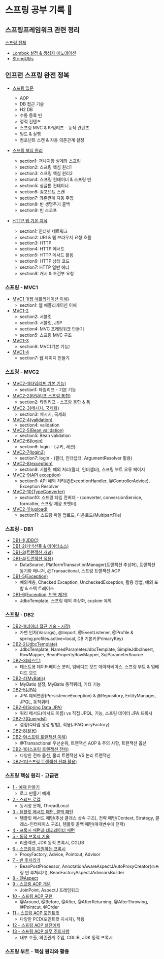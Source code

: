 # 스프링 공부 기록 💪

## 스프링프레임워크 관련 정리
[스프링 전체](https://github.com/jeus1998/Spring/tree/main/Spring)

- [Lombok 설정 & 생성자 애노테이션](https://github.com/jeus1998/Spring/blob/main/Spring/Lombok%20%EC%84%A4%EC%A0%95%20%26%20%EC%83%9D%EC%84%B1%EC%9E%90%20%EC%95%A0%EB%85%B8%ED%85%8C%EC%9D%B4%EC%85%98.md)
- [StringUtils](https://github.com/jeus1998/Spring/blob/main/Spring/StringUtils.md)

## 인프런 스프링 완전 정복 

- [스프링 입문](https://github.com/jeus1998/Spring/tree/main/Spring1/hello-spring/src)
  - AOP
  - DB 접근 기술 
  - H2 DB
  - 수동 등록 빈 
  - 정적 컨텐츠
  - 스프링 MVC & 타임리프 - 동적 컨텐츠 
  - 빌드 & 실행 
  - 컴포넌트 스캔 & 자동 의존관계 설정 

- [스프링 핵심 원리](https://github.com/jeus1998/Spring/tree/main/Spring2/core/src/%EC%8A%A4%ED%94%84%EB%A7%81%20%ED%95%B5%EC%8B%AC%20%EC%9B%90%EB%A6%AC%20-%20%EA%B8%B0%EB%B3%B8%ED%8E%B8)
  - section1: 객체지향 설계와 스프링 
  - section2: 스프링 핵심 원리1
  - section3: 스프링 핵심 원리2
  - section4: 스프링 컨테이너 & 스프링 빈 
  - section5: 싱글톤 컨테이너 
  - section6: 컴포넌트 스캔 
  - section7: 의존관계 자동 주입 
  - section8: 빈 생명주기 콜백 
  - section9: 빈 스코프 
- [HTTP 웹 기본 지식](https://github.com/jeus1998/Spring/tree/main/Spring3-HTTP)
  - section1: 인터넷 네트워크 
  - section2: URI & 웹 브라우저 요청 흐름 
  - section3: HTTP 
  - section4: HTTP 메서드
  - section5: HTTP 메서드 활용 
  - section6: HTTP 상태 코드 
  - section7: HTTP 일반 헤더 
  - section8: 캐시 & 조건부 요청 

### 스프링 - MVC1
- [MVC1-1(웹 애플리케이션 이해)](https://github.com/jeus1998/Spring/tree/main/Spring4-MVC1/1%20%EC%9B%B9%20%EC%95%A0%ED%94%8C%EB%A6%AC%EC%BC%80%EC%85%98%20%EC%9D%B4%ED%95%B4)
  - section1: 웹 애플리케이션 이해 
- [MVC1-2](https://github.com/jeus1998/Spring/tree/main/Spring4-MVC1/2%20Servlet/servlet/src/%EC%8A%A4%ED%94%84%EB%A7%81%20MVC%201)
  - section2: 서블릿
  - section3: 서블릿, JSP
  - section4: MVC 프레임워크 만들기
  - section5: 스프링 MVC 구조
- [MVC1-3](https://github.com/jeus1998/Spring/tree/main/Spring4-MVC1/mvc/src/%EA%B8%B0%EB%A1%9D)
  - section6: MVC(기본 기능)
- [MVC1-4](https://github.com/jeus1998/Spring/tree/main/Spring4-MVC1/itemservice/src/%EA%B8%B0%EB%A1%9D)
  - section7: 웹 페이지 만들기 

### 스프링 - MVC2
- [MVC2-1(타임리프 기본 기능)](https://github.com/jeus1998/Spring/tree/main/Spring5-MVC2/thymeleaf/src/%EA%B8%B0%EB%A1%9D)
  - section1: 타임리프 - 기본 기능
- [MVC2-2(타임리프 스프링 통합)](https://github.com/jeus1998/Spring/tree/main/Spring5-MVC2/form/src/%EA%B8%B0%EB%A1%9D)
  - section2: 타임리프 - 스프랑 통합 & 폼
- [MVC2-3(메시지, 국제화)](https://github.com/jeus1998/Spring/tree/main/Spring5-MVC2/message/src/%EA%B8%B0%EB%A1%9D)
  - section3: 메시지, 국제화 
- [MVC2-4(validation)](https://github.com/jeus1998/Spring/tree/main/Spring5-MVC2/validation/src/%EA%B8%B0%EB%A1%9D)
  - section4: validation
- [MVC2-5(Bean validation)](https://github.com/jeus1998/Spring/tree/main/Spring5-MVC2/validation/src/%EA%B8%B0%EB%A1%9D2%20-%20Bean%20Validation)
  - section5: Bean validation
- [MVC2-6(login)](https://github.com/jeus1998/Spring/tree/main/Spring5-MVC2/login/src)
  - section6: login - (쿠키, 세션)
- [MVC2-7(login2)](https://github.com/jeus1998/Spring/tree/main/Spring5-MVC2/login/src/%EC%84%B9%EC%85%98%207%20%EB%A1%9C%EA%B7%B8%EC%9D%B8%20%EC%B2%98%EB%A6%AC2(%ED%95%84%ED%84%B0%2C%20%EC%9D%B8%ED%84%B0%EC%85%89%ED%84%B0))
  - section7: login - (필터, 인터셉터, ArgumentResolver 활용)
- [MVC2-8(exception)](https://github.com/jeus1998/Spring/tree/main/Spring5-MVC2/exception/src/%EC%84%B9%EC%85%988%20%EC%98%88%EC%99%B8%20%EC%B2%98%EB%A6%AC%EC%99%80%20%EC%98%A4%EB%A5%98%20%ED%8E%98%EC%9D%B4%EC%A7%80)
  - section8: 서블릿 예외 처리(필터, 인터셉터), 스프링 부트 오류 페이지
- [MVC2-9(API exception)](https://github.com/jeus1998/Spring/tree/main/Spring5-MVC2/exception/src/%EC%84%B9%EC%85%989%20API%20%EC%98%88%EC%99%B8%20%EC%B2%98%EB%A6%AC)
  - section9: API 예외 처리(@ExceptionHandler, @ControllerAdvice), Exception Resolver
- [MVC2-10(TypeConverter)](https://github.com/jeus1998/Spring/tree/main/Spring5-MVC2/typeconverter/src/%EC%84%B9%EC%85%98%2010%20%EC%8A%A4%ED%94%84%EB%A7%81%20%ED%83%80%EC%9E%85%20%EC%BB%A8%EB%B2%84%ED%84%B0)
  - section10: 스프링 타입 컨버터 - (converter, conversionService, formatter, 스프링 제공 포멧터)
- [MVC2-11(upload)](https://github.com/jeus1998/Spring/tree/main/Spring5-MVC2/upload/src/%EC%84%B9%EC%85%98%2011%20%ED%8C%8C%EC%9D%BC%20%EC%97%85%EB%A1%9C%EB%93%9C)
  - section11: 스프링 파일 업로드, 다운로드(MultipartFile)

### 스프링 - DB1
- [DB1-1(JDBC)](https://github.com/jeus1998/Spring/tree/main/Spring6-DB1/jdbc/Section1%20JDBC%20%EC%9D%B4%ED%95%B4)
- [DB1-2(커넥션풀 & 데이터소스)](https://github.com/jeus1998/Spring/tree/main/Spring6-DB1/jdbc/Section2%20%EC%BB%A4%EB%84%A5%EC%85%98%ED%92%80%EA%B3%BC%20%EB%8D%B0%EC%9D%B4%ED%84%B0%EC%86%8C%EC%8A%A4%20%EC%9D%B4%ED%95%B4)
- [DB1-3(트랜잭션 개념)](https://github.com/jeus1998/Spring/tree/main/Spring6-DB1/jdbc/Section3%20%ED%8A%B8%EB%9E%9C%EC%9E%AD%EC%85%98%20%EC%9D%B4%ED%95%B4)
- [DB1-4(트랜잭션 적용)](https://github.com/jeus1998/Spring/tree/main/Spring6-DB1/jdbc/Section4%20%EC%8A%A4%ED%94%84%EB%A7%81%EA%B3%BC%20%EB%AC%B8%EC%A0%9C%20%ED%95%B4%EA%B2%B0%20-%20%ED%8A%B8%EB%9E%9C%EC%9E%AD%EC%85%98)
  - DataSource, PlatformTransactionManager(트랜잭션 추상화), 트랜잭션 동기화 매니저, @Transactional, 스프링 트랜잭션 AOP
- [DB1-5(Exception)](https://github.com/jeus1998/Spring/tree/main/Spring6-DB1/jdbc/Section5%20%EC%9E%90%EB%B0%94%20%EC%98%88%EC%99%B8%20%EC%9D%B4%ED%95%B4)
  - 예외계층, Checked Exception, UncheckedException, 활용 방법, 예외 포함 & 스택 트레이스
- [DB1-6(Exception, 반복 제거)](https://github.com/jeus1998/Spring/tree/main/Spring6-DB1/jdbc/Section6%20%EC%98%88%EC%99%B8%20%EC%B2%98%EB%A6%AC%2C%20%EB%B0%98%EB%B3%B5)
  - JdbcTemplate, 스프링 예외 추상화, custom 예외 

### 스프링 - DB2
- [DB2-1(데이터 접근 기술 - 시작)](https://github.com/jeus1998/Spring/tree/main/Spring7-DB2/itemservice-db/Section1%20%EB%8D%B0%EC%9D%B4%ED%84%B0%20%EC%A0%91%EA%B7%BC%20%EA%B8%B0%EC%88%A0%20-%20%EC%8B%9C%EC%9E%91)
  - 가변 인자(Varargs), @Import, @EventListener, @Profile & spring.profiles.active=local, DB 기본키(PrimaryKey) 
- [DB2-2(JdbcTemplate)](https://github.com/jeus1998/Spring/tree/main/Spring7-DB2/itemservice-db/Section2%20%EB%8D%B0%EC%9D%B4%ED%84%B0%20%EC%A0%91%EA%B7%BC%20%EA%B8%B0%EC%88%A0%20-%20%EC%8A%A4%ED%94%84%EB%A7%81%20JdbcTemplate)
  - JdbcTemplate, NamedParameterJdbcTemplate, SimpleJdbcInsert, RowMapper, BeanPropertyRowMapper, SqlParameterSource
- [DB2-3(테스트)](https://github.com/jeus1998/Spring/tree/main/Spring7-DB2/itemservice-db/Section3%20%EB%8D%B0%EC%9D%B4%ED%84%B0%20%EC%A0%91%EA%B7%BC%20%EA%B8%B0%EC%88%A0%20-%20%ED%85%8C%EC%8A%A4%ED%8A%B8)
  - 테스트용 데이터베이스 분리, 임베디드 모드 데이터베이스, 스프링 부트 & 임베디드 모드 
- [DB2-4(MyBatis)](https://github.com/jeus1998/Spring/tree/main/Spring7-DB2/itemservice-db/Section4%20%EB%8D%B0%EC%9D%B4%ED%84%B0%20%EC%A0%91%EA%B7%BC%20%EA%B8%B0%EC%88%A0%20-%20MyBatis)
  - MyBatis 설정, MyBatis 동적쿼리, 기타 기능 
- [DB2-5(JPA)](https://github.com/jeus1998/Spring/tree/main/Spring7-DB2/itemservice-db/Section5%20%EB%8D%B0%EC%9D%B4%ED%84%B0%20%EC%A0%91%EA%B7%BC%20%EA%B8%B0%EC%88%A0%20-%20JPA)
  - JPA 예외변환(PersistenceException) & @Repository, EntityManager, JPQL, 동적쿼리 
- [DB2-6(Spring Data JPA)](https://github.com/jeus1998/Spring/tree/main/Spring7-DB2/itemservice-db/Section6%20%EB%8D%B0%EC%9D%B4%ED%84%B0%20%EC%A0%91%EA%B7%BC%20%EA%B8%B0%EC%88%A0%20-%20%EC%8A%A4%ED%94%84%EB%A7%81%20%EB%8D%B0%EC%9D%B4%ED%84%B0%20JPA)
  - 쿼리 메서드(메서드 이름) vs 직접 JPQL, 기능, 스프링 데이터 JPA 프록시 
- [DB2-7(Querydsl)](https://github.com/jeus1998/Spring/tree/main/Spring7-DB2/itemservice-db/Section7%20%EB%8D%B0%EC%9D%B4%ED%84%B0%20%EC%A0%91%EA%B7%BC%20%EA%B8%B0%EC%88%A0%20-%20Querydsl)
  - 설정(Q타입 생성 방법), 적용(JPAQueryFactory)
- [DB2-8(활용)](https://github.com/jeus1998/Spring/tree/main/Spring7-DB2/itemservice-db/Section8%20%EB%8D%B0%EC%9D%B4%ED%84%B0%20%EC%A0%91%EA%B7%BC%20%EA%B8%B0%EC%88%A0%20-%20%ED%99%9C%EC%9A%A9%20%EB%B0%A9%EC%95%88)
- [DB2-9(스프링 트랜잭션 이해)](https://github.com/jeus1998/Spring/tree/main/Spring7-DB2/transaction/Section9%20%EC%8A%A4%ED%94%84%EB%A7%81%20%ED%8A%B8%EB%9E%9C%EC%9E%AD%EC%85%98%20%EC%9D%B4%ED%95%B4)
  - @Transactional 우선순위, 트랜잭션 AOP & 주의 사항, 트랜잭션 옵션
- [DB2-10(스프링 트랜잭션 전파)](https://github.com/jeus1998/Spring/tree/main/Spring7-DB2/transaction/Section10%20%EC%8A%A4%ED%94%84%EB%A7%81%20%ED%8A%B8%EB%9E%9C%EC%9E%AD%EC%85%98%20%EC%A0%84%ED%8C%8C1%20-%20%EA%B8%B0%EB%B3%B8)
  - 다양한 전파 옵션, 물리 트랜잭션 VS 논리 트랜잭션
- [DB2-11(스프링 트랜잭션 전파 활용)](https://github.com/jeus1998/Spring/tree/main/Spring7-DB2/transaction/Section11%20%EC%8A%A4%ED%94%84%EB%A7%81%20%ED%8A%B8%EB%9E%9C%EC%9E%AD%EC%85%98%20%EC%A0%84%ED%8C%8C2%20-%20%ED%99%9C%EC%9A%A9)

### 스프링 핵심 원리 - 고급편
- [1 - 예제 만들기](https://github.com/jeus1998/Spring/tree/main/Spring8-Advanced/advanced/Section1%20%EC%98%88%EC%A0%9C%20%EB%A7%8C%EB%93%A4%EA%B8%B0)
  - 로그 만들기 예제
- [2 - 스레드 로컬](https://github.com/jeus1998/Spring/tree/main/Spring8-Advanced/advanced/Section2%20%EC%93%B0%EB%A0%88%EB%93%9C%20%EB%A1%9C%EC%BB%AC%20-%20ThreadLocal)
  - 동시성 문제, ThreadLocal
- [3 - 템플릿 메서드 패턴, 콜백 패턴](https://github.com/jeus1998/Spring/tree/main/Spring8-Advanced/advanced/Section3%20%ED%85%9C%ED%94%8C%EB%A6%BF%20%EB%A9%94%EC%84%9C%EB%93%9C%20%ED%8C%A8%ED%84%B4%EA%B3%BC%20%EC%BD%9C%EB%B0%B1%20%ED%8C%A8%ED%84%B4)
  - 템플릿 메서드 패턴(추상 클래스 상속 구조), 전략 패턴(Context, Strategy, 클래스-인터페이스 구조), 템플릿 콜백 패턴(매개변수에 전략) 
- [4 - 프록시 패턴과 데코레이터 패턴](https://github.com/jeus1998/Spring/tree/main/Spring8-Advanced/proxy/Section4%20%ED%94%84%EB%A1%9D%EC%8B%9C%20%ED%8C%A8%ED%84%B4%EA%B3%BC%20%EB%8D%B0%EC%BD%94%EB%A0%88%EC%9D%B4%ED%84%B0%20%ED%8C%A8%ED%84%B4)
- [5 - 동적 프록시 기술](https://github.com/jeus1998/Spring/tree/main/Spring8-Advanced/proxy/Section5%20%EB%8F%99%EC%A0%81%20%ED%94%84%EB%A1%9D%EC%8B%9C%20%EA%B8%B0%EC%88%A0)
  - 리플렉션, JDK 동적 프록시, CGLIB
- [6 - 스프링이 지원하는 프록시](https://github.com/jeus1998/Spring/tree/main/Spring8-Advanced/proxy/Section6%20%EC%8A%A4%ED%94%84%EB%A7%81%EC%9D%B4%20%EC%A7%80%EC%9B%90%ED%95%98%EB%8A%94%20%ED%94%84%EB%A1%9D%EC%8B%9C)
  - ProxyFactory, Advice, Pointcut, Advisor
- [7 - 빈 후처리기](https://github.com/jeus1998/Spring/tree/main/Spring8-Advanced/proxy/Section7%20%EB%B9%88%20%ED%9B%84%EC%B2%98%EB%A6%AC%EA%B8%B0)
  - BeanPostProcessor, AnnotationAwareAspectJAutoProxyCreator(스프링 빈 후처리기), BeanFactoryAspectJAdvisorsBuilder 
- [8 - @Aspect](https://github.com/jeus1998/Spring/tree/main/Spring8-Advanced/proxy/Section8%20%40Aspect%20AOP)
- [9 - 스프링 AOP 개념](https://github.com/jeus1998/Spring/tree/main/Spring8-Advanced/aop/Section9%20%20%EC%8A%A4%ED%94%84%EB%A7%81%20AOP%20%EA%B0%9C%EB%85%90)
  - JoinPoint, AspectJ 프레임워크
- [10 - 스프링 AOP 구현](https://github.com/jeus1998/Spring/tree/main/Spring8-Advanced/aop/Section10%20%20%EC%8A%A4%ED%94%84%EB%A7%81%20AOP%20%EA%B5%AC%ED%98%84)
  - @Around, @Before, @After, @AfterReturning, @AfterThrowing, @Pointcut, @Order
- [11 - 스프링 AOP 포인트컷](https://github.com/jeus1998/Spring/tree/main/Spring8-Advanced/aop/Section11%20%EC%8A%A4%ED%94%84%EB%A7%81%20AOP%20-%20%ED%8F%AC%EC%9D%B8%ED%8A%B8%EC%BB%B7)
  - 다양한 PCD(포인트컷 지시자), 적용 
- [12 - 스프링 AOP 실전예제](https://github.com/jeus1998/Spring/tree/main/Spring8-Advanced/aop/Section12%20%EC%8A%A4%ED%94%84%EB%A7%81%20AOP%20-%20%EC%8B%A4%EC%A0%84%20%EC%98%88%EC%A0%9C)
- [13 - 스프링 AOP 실무 주의사항](https://github.com/jeus1998/Spring/tree/main/Spring8-Advanced/aop/Section13%20%EC%8A%A4%ED%94%84%EB%A7%81%20AOP%20-%20%EC%8B%A4%EB%AC%B4%20%EC%A3%BC%EC%9D%98%EC%82%AC%ED%95%AD)
  - 내부 호출, 의존관계 주입, CGLIB, JDK 동적 프록시 

### 스프링 부트 - 핵심 원리와 활용

